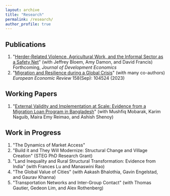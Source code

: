 ```yaml
---
layout: archive
title: "Research"
permalink: /research/
author_profile: true
---
```


## Publications

  1. "[Herder-Related Violence, Agricultural Work, and the Informal Sector as a Safety Net](/files/hrv_informality.pdf)" (with Jeffrey Bloem, Amy Damon, and David Francis) Forthcoming, *Journal of Development Economics*
  2. "[Migration and Resilience during a Global Crisis](/files/Paper_Migration_Resilience.pdf)" (with many co-authors)\
  *European Economic Review* 158(Sep): 104524 (2023)

## Working Papers

  1. "[External Validity and Implementation at Scale: Evidence from a Migration Loan Program in Bangladesh](/files/Paper_NLS_Evaluation.pdf)" (with Mushfiq Mobarak, Karim Naguib, Maira Emy Reimao, and Ashish Shenoy)


## Work in Progress
  1. "The Dynamics of Market Access"
  2. "Build it and They Will Modernize: Structural Change and Village Creation" (STEG PhD Research Grant)
  3. "Land Inequality and Rural Structural Transformation: Evidence from India" (with Frances Lu and Manaswini Rao)
  4. "The Global Value of Cities" (with Aakash Bhalothia, Gavin Engelstad, and Gaurav Khanna)
  5. "Transportation Networks and Inter-Group Contact" (with Thomas Gautier, Gedeon Lim, and Alex Rothenberg)


